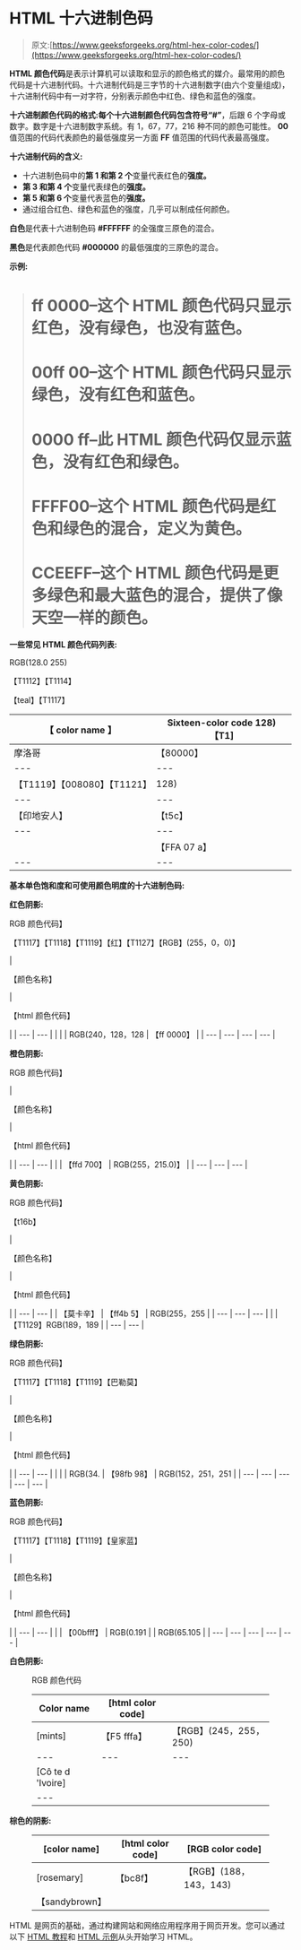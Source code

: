 # HTML 十六进制色码

> 原文:[https://www.geeksforgeeks.org/html-hex-color-codes/](https://www.geeksforgeeks.org/html-hex-color-codes/)

**HTML 颜色代码**是表示计算机可以读取和显示的颜色格式的媒介。最常用的颜色代码是十六进制代码。十六进制代码是三字节的十六进制数字(由六个变量组成)，十六进制代码中有一对字符，分别表示颜色中红色、绿色和蓝色的强度。

**十六进制颜色代码的格式:**每个十六进制颜色代码包含符号**“#”**，后跟 6 个字母或数字。数字是十六进制数字系统。有 1，67，77，216 种不同的颜色可能性。 **00** 值范围的代码代表颜色的最低强度另一方面 **FF** 值范围的代码代表最高强度。

**十六进制代码的含义:**

*   十六进制色码中的**第 1 和第 2 个**变量代表红色的**强度。**
*   **第 3 和第 4 个**变量代表绿色的**强度。**
*   **第 5 和第 6 个**变量代表蓝色的**强度。**
*   通过组合红色、绿色和蓝色的强度，几乎可以制成任何颜色。

**白色**是代表十六进制色码 **#FFFFFF** 的全强度三原色的混合。

**黑色**是代表颜色代码 **#000000** 的最低强度的三原色的混合。

**示例:**

> # ff 0000–这个 HTML 颜色代码只显示红色，没有绿色，也没有蓝色。
> # 00ff 00–这个 HTML 颜色代码只显示绿色，没有红色和蓝色。
> # 0000 ff–此 HTML 颜色代码仅显示蓝色，没有红色和绿色。
> # FFFF00–这个 HTML 颜色代码是红色和绿色的混合，定义为黄色。
> # CCEEFF–这个 HTML 颜色代码是更多绿色和最大蓝色的混合，提供了像天空一样的颜色。

**一些常见 HTML 颜色代码列表:**

RGB(128.0 255)

【T1112】【T1114】

【teal】【T1117】

| ****【 color name 】****  | **Sixteen-color code 128) 【T1]** |
| --- | --- |
| 摩洛哥 | 【80000】 |
| --- | --- |
| 【T1119】【008080】【T1121】 | 128) |
| --- | --- |
| 【印地安人】 | 【t5c】 | RGB(128) | 122) |
| --- | --- | --- | --- |
|  | 【FFA 07 a】 | RGB(英文 |
| --- | --- | --- |

**基本单色饱和度和可使用颜色明度的十六进制色码:**

**红色阴影:**

RGB 颜色代码】

【T1117】【T1118】【T1119】【红】【T1127】【RGB】(255，0，0)】

| 

【颜色名称】

 | 

【html 颜色代码】

 |
| --- | --- |
|  |  | RGB(240，128，128 | 【ff 0000】 |
| --- | --- | --- | --- |

**橙色阴影:**

RGB 颜色代码】

| 

【颜色名称】

 | 

【html 颜色代码】

 |
| --- | --- |
|  | 【ffd 700】 | RGB(255，215.0)】 |
| --- | --- | --- |

**黄色阴影:**

RGB 颜色代码】

【t16b】

| 

【颜色名称】

 | 

【html 颜色代码】

 |
| --- | --- |
| 【莫卡辛】 | 【ff4b 5】 | RGB(255，255 |
| --- | --- | --- |
|  | 【T1129】RGB(189，189 |
| --- | --- |

**绿色阴影:**

RGB 颜色代码】

【T1117】【T1118】【T1119】【巴勒莫】

| 

【颜色名称】

 | 

【html 颜色代码】

 |
| --- | --- |
|  |  | RGB(34\. | 【98fb 98】 | RGB(152，251，251 |
| --- | --- | --- | --- | --- |

**蓝色阴影:**

RGB 颜色代码】

【T1117】【T1118】【T1119】【皇家蓝】

| 

【颜色名称】

 | 

【html 颜色代码】

 |
| --- | --- |
|  | 【00bfff】 | RGB(0.191 |  | RGB(65.105 |
| --- | --- | --- | --- | --- |

**白色阴影:**

<figure class="table">RGB 颜色代码

| Color name | [html color code] |  |
| --- | --- | --- |
| [mints] | 【F5 fffa】 | 【RGB】(245，255，250) |
| --- | --- | --- |
| [Cô te d 'Ivoire] |
| --- |

</figure>

**棕色的阴影:**

<figure class="table">

| [color name] | [html color code] | [RGB color code] |
| --- | --- | --- |
| [rosemary] | 【bc8f】 | 【RGB】(188，143，143) |
| 【sandybrown】 |

</figure>

HTML 是网页的基础，通过构建网站和网络应用程序用于网页开发。您可以通过以下 [HTML 教程](https://www.geeksforgeeks.org/html-tutorials/)和 [HTML 示例](https://www.geeksforgeeks.org/html-examples/)从头开始学习 HTML。